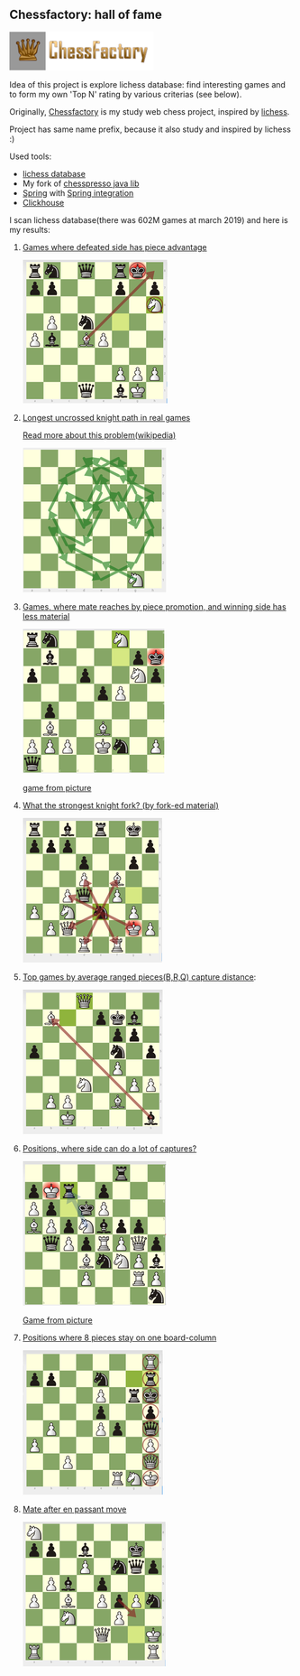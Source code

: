 ## Chessfactory: hall of fame
![](etc/img/cf.png)

Idea of this project is explore lichess database: find interesting games and to form my own 'Top N' rating by various criterias (see below).

Originally, [Chessfactory](https://github.com/mark-dev/chessfactory) is my study web chess project, inspired by [lichess](https://lichess.org).

Project has same name prefix, because it also study and inspired by lichess :)

Used tools:

* [lichess database](https://database.lichess.org/) 
* My fork of [chesspresso java lib](https://github.com/mark-dev/chesspresso)
* [Spring](https://spring.io/) with [Spring integration](https://spring.io/projects/spring-integration)
* [Clickhouse](https://clickhouse.yandex/)

    
I scan lichess database(there was 602M games at march 2019) and here is my results:

1. [Games where defeated side has piece advantage](etc/results/got-mate-with-extra-material.md)  

   ![](etc/img/got-mate-with-extra-material.png)   

2. [Longest uncrossed knight path in real games](/etc/results/knight-path.md)

    [Read more about this problem(wikipedia)](https://en.wikipedia.org/wiki/Longest_uncrossed_knight%27s_path)

    ![](etc/img/knight-path.png)
    

3. [Games, where mate reaches by piece promotion, and winning side has less material](/etc/results/mate-by-pieces.md)
   
   ![](etc/img/knight-promo-mate.png)
   
   [game from picture](https://lichess.org/oKgxoBoi)
   
4. [What the strongest knight fork? (by fork-ed material)](etc/results/fork-material.md)
  
   ![](etc/img/knight-fork.png)
   
5. [Top games by average ranged pieces(B,R,Q) capture distance](etc/results/ranged-capture-distance.md):
    
    ![](etc/img/ranged-capture-distance.png)
   
6. [Positions, where side can do a lot of captures?](etc/results/capture-sharpness.md)

   ![](etc/img/capture-sharpness.png)
   
   [Game from picture](https://lichess.org/shIhqTdO#68)
    
7. [Positions where 8 pieces stay on one board-column](etc/results/8-pieces-one-column.md)

    ![](etc/img/one-column-pieces.png)
    
8. [Mate after en passant move](etc/results/ep-mate.md) 

    ![](etc/img/ep-mate.png)
    
   

